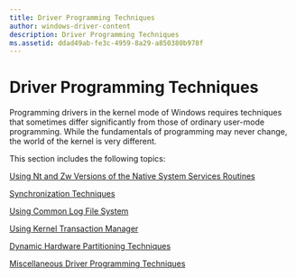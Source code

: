 ```yaml
---
title: Driver Programming Techniques
author: windows-driver-content
description: Driver Programming Techniques
ms.assetid: ddad49ab-fe3c-4959-8a29-a850380b978f
---
```


# Driver Programming Techniques


Programming drivers in the kernel mode of Windows requires techniques that sometimes differ significantly from those of ordinary user-mode programming. While the fundamentals of programming may never change, the world of the kernel is very different.

This section includes the following topics:

[Using Nt and Zw Versions of the Native System Services Routines](using-nt-and-zw-versions-of-the-native-system-services-routines.md)

[Synchronization Techniques](synchronization-techniques.md)

[Using Common Log File System](using-common-log-file-system.md)

[Using Kernel Transaction Manager](using-kernel-transaction-manager.md)

[Dynamic Hardware Partitioning Techniques](dynamic-hardware-partitioning-techniques.md)

[Miscellaneous Driver Programming Techniques](miscellaneous-driver-programming-techniques.md)

 

 




